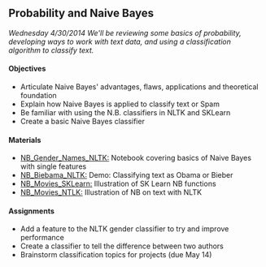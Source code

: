 ## Probability and Naive Bayes
_Wednesday 4/30/2014_
_We'll be reviewing some basics of probability, developing ways to work with text data, and using a classification algorithm to classify text._

#### Objectives
* Articulate Naive Bayes' advantages, flaws, applications and theoretical foundation
* Explain how Naive Bayes is applied to classify text or Spam
* Be familiar with using the N.B. classifiers in NLTK and SKLearn
* Create a basic Naive Bayes classifier

#### Materials
* [NB_Gender_Names_NLTK:]() Notebook covering basics of Naive Bayes with single features
* [NB_Biebama_NLTK:]() Demo: Classifying text as Obama or Bieber
* [NB_Movies_SKLearn:]() Illustration of SK Learn NB functions
* [NB_Movies_NTLK:]() Illustration of NB on text with NLTK

#### Assignments
* Add a feature to the NLTK gender classifier to try and improve performance
* Create a classifier to tell the difference between two authors
* Brainstorm classification topics for projects (due May 14)


